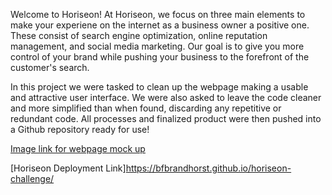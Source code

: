 Welcome to Horiseon! At Horiseon, we focus on three main elements to make your experiene on the internet as a business owner a positive one.  These consist of search engine optimization, online reputation management, and social media marketing.  Our goal is to give you more control of your brand while pushing your business to the forefront of the customer's search. 

In this project we were tasked to clean up the webpage making a usable and attractive user interface. We were also asked to leave the code cleaner and more simplified than when found, discarding any repetitive or redundant code. All processes and finalized product were then pushed into a Github repository ready for use!

[Image link for webpage mock up](./assets/images/01-html-Horiseon-demo.png)

[Horiseon Deployment Link]https://bfbrandhorst.github.io/horiseon-challenge/